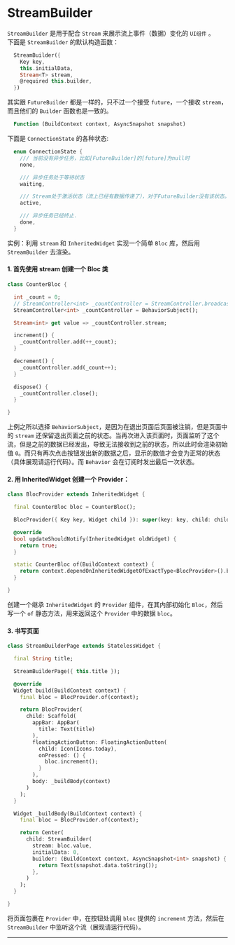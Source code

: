 # StreamBuilder  
`StreamBuilder` 是用于配合 `Stream` 来展示流上事件（数据）变化的 `UI组件` 。  
下面是 `StreamBuilder` 的默认构造函数：  
```dart
  StreamBuilder({
    Key key,
    this.initialData,
    Stream<T> stream,
    @required this.builder,
  })
```
其实跟 `FutureBuilder` 都是一样的，只不过一个接受 `future`，一个接收 `stream`，而且他们的 `Builder` 函数也是一致的。  
```dart
  Function (BuildContext context, AsyncSnapshot snapshot) 
```
下面是 `ConnectionState` 的各种状态:  
```dart
  enum ConnectionState {
    /// 当前没有异步任务，比如[FutureBuilder]的[future]为null时
    none,

    /// 异步任务处于等待状态
    waiting,

    /// Stream处于激活状态（流上已经有数据传递了），对于FutureBuilder没有该状态。
    active,

    /// 异步任务已经终止.
    done,
  }
```

实例：利用 `stream` 和 `InheritedWidget` 实现一个简单 `Bloc` 库，然后用 `StreamBuilder` 去渲染。  

#### 1. 首先使用 stream 创建一个 Bloc 类
```dart
class CounterBloc {

  int _count = 0;
  // StreamController<int> _countController = StreamController.broadcast();
  StreamController<int> _countController = BehaviorSubject();

  Stream<int> get value => _countController.stream;

  increment() {
    _countController.add(++_count);
  }

  decrement() {
    _countController.add(_count++);
  }

  dispose() {
    _countController.close();
  }

}
```
上例之所以选择 `BehaviorSubject`，是因为在退出页面后页面被注销，但是页面中的 `stream` 还保留退出页面之前的状态。当再次进入该页面时，页面监听了这个流，但是之前的数据已经发出，导致无法接收到之前的状态，所以此时会渲染初始值 `0`。而只有再次点击按钮发出新的数据之后，显示的数值才会变为正常的状态（具体展现请运行代码）。而 `Behavior` 会在订阅时发出最后一次状态。

#### 2. 用 InheritedWidget 创建一个 Provider：  
```dart
class BlocProvider extends InheritedWidget {

  final CounterBloc bloc = CounterBloc();

  BlocProvider({ Key key, Widget child }): super(key: key, child: child);

  @override
  bool updateShouldNotify(InheritedWidget oldWidget) {
    return true;
  }

  static CounterBloc of(BuildContext context) {
    return context.dependOnInheritedWidgetOfExactType<BlocProvider>().bloc;
  }

}
```
创建一个继承 `InheritedWidget` 的 `Provider` 组件，在其内部初始化 `Bloc`，然后写一个 `of` 静态方法，用来返回这个 `Provider` 中的数据 `bloc`。

#### 3. 书写页面  
```dart
class StreamBuilderPage extends StatelessWidget {

  final String title;

  StreamBuilderPage({ this.title });

  @override
  Widget build(BuildContext context) {
    final bloc = BlocProvider.of(context);

    return BlocProvider(
      child: Scaffold(
        appBar: AppBar(
          title: Text(title)
        ),
        floatingActionButton: FloatingActionButton(
          child: Icon(Icons.today),
          onPressed: () {
            bloc.increment();
          }
        ),
        body: _buildBody(context)
      )
    );
  }

  Widget _buildBody(BuildContext context) {
    final bloc = BlocProvider.of(context);

    return Center(
      child: StreamBuilder(
        stream: bloc.value,
        initialData: 0,
        builder: (BuildContext context, AsyncSnapshot<int> snapshot) {
          return Text(snapshot.data.toString());
        },
      )
    );
  }

}
```
将页面包裹在 `Provider` 中，在按钮处调用 `bloc` 提供的 `increment` 方法，然后在 `StreamBuilder` 中监听这个流（展现请运行代码）。  

---